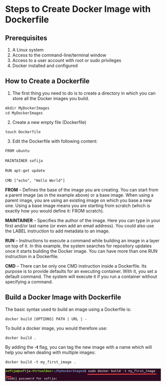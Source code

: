 # Steps to Create Docker Image with Dockerfile

## Prerequisites

1. A Linux system
2. Access to the command-line/terminal window
3. Access to a user account with root or sudo privileges
4. Docker installed and configured

## How to Create a Dockerfile

1. The first thing you need to do is to create a directory in which you can store all the Docker images you build.

```shell
mkdir MyDockerImages
cd MyDockerImages
```

2. Create a new empty file (Dockerfile)

```shell
touch Dockerfile
```

3. Edit the Dockerfile with following content:

```shell
FROM ubuntu

MAINTAINER sofija

RUN apt-get update

CMD ["echo", "Hello World"]
```

**FROM** – Defines the base of the image you are creating. You can start from a parent image (as in the example above) or a base image. When using a parent image, you are using an existing image on which you base a new one. Using a base image means you are starting from scratch (which is exactly how you would define it: FROM scratch).

**MAINTAINER** – Specifies the author of the image. Here you can type in your first and/or last name (or even add an email address). You could also use the LABEL instruction to add metadata to an image.

**RUN** – Instructions to execute a command while building an image in a layer on top of it. In this example, the system searches for repository updates once it starts building the Docker image. You can have more than one RUN instruction in a Dockerfile.

**CMD** – There can be only one CMD instruction inside a Dockerfile. Its purpose is to provide defaults for an executing container. With it, you set a default command. The system will execute it if you run a container without specifying a command.

## Build a Docker Image with Dockerfile

The basic syntax used to build an image using a Dockerfile is:

```shell
docker build [OPTIONS] PATH | URL | -
```

To build a docker image, you would therefore use:

```shell
docker build .
```

By adding the **-t** flag, you can tag the new image with a name which will help you when dealing with multiple images:

```shell
docker build -t my_first_image .
```

![docker](images/docker-image-from-dockerfile.png)
